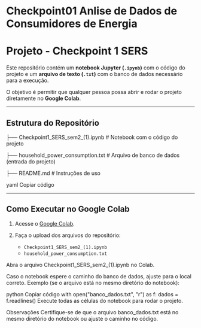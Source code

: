 # Checkpoint01   Anlise de Dados de Consumidores de Energia
# Projeto - Checkpoint 1 SERS

Este repositório contém um **notebook Jupyter (`.ipynb`)** com o código do projeto e um **arquivo de texto (`.txt`)** com o banco de dados necessário para a execução.

O objetivo é permitir que qualquer pessoa possa abrir e rodar o projeto diretamente no **Google Colab**.

---

## Estrutura do Repositório

├── Checkpoint1_SERS_sem2_(1).ipynb # Notebook com o código do projeto

├── household_power_consumption.txt # Arquivo de banco de dados (entrada do projeto)

├── README.md # Instruções de uso

yaml
Copiar código

---

## Como Executar no Google Colab

1. Acesse o [Google Colab](https://colab.research.google.com/).

2. Faça o upload dos arquivos do repositório:
   - `Checkpoint1_SERS_sem2_(1).ipynb`
   - `household_power_consumption.txt`

Abra o arquivo Checkpoint1_SERS_sem2_(1).ipynb no Colab.

Caso o notebook espere o caminho do banco de dados, ajuste para o local correto.
Exemplo (se o arquivo está no mesmo diretório do notebook):

python
Copiar código
with open("banco_dados.txt", "r") as f:
    dados = f.readlines()
Execute todas as células do notebook para rodar o projeto.

Observações
Certifique-se de que o arquivo banco_dados.txt está no mesmo diretório do notebook ou ajuste o caminho no código.

